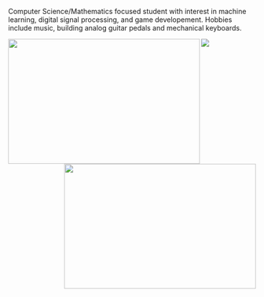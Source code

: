 Computer Science/Mathematics focused student with interest in machine learning, digital signal processing, and game developement. Hobbies include music, building analog guitar pedals and mechanical keyboards.

<img align ="left" img width="390" height="255" src="https://github-readme-stats.vercel.app/api?username=bsumser&show_icons=true&theme=gruvbox">
<img align = "right" img width="390" height="255" src="https://github-readme-stats.vercel.app/api/top-langs/?username=bsumser&theme=gruvbox&hide=c#">

![](https://img.shields.io/badge/stars%20⭐-12-yellow)

<!--
**bsumser/bsumser** is a ✨ _special_ ✨ repository because its `README.md` (this file) appears on your GitHub profile.

Here are some ideas to get you started:

- 🔭 I’m currently working on ...
- 🌱 I’m currently learning ...
- 👯 I’m looking to collaborate on ...
- 🤔 I’m looking for help with ...
- 💬 Ask me about ...
- 📫 How to reach me: ...
- 😄 Pronouns: ...
- ⚡ Fun fact: ...
-->
